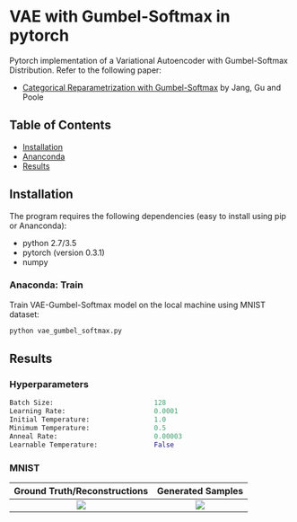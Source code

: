 # VAE with Gumbel-Softmax in pytorch

Pytorch implementation of a Variational Autoencoder with Gumbel-Softmax Distribution. Refer to the following paper:

* [Categorical Reparametrization with Gumbel-Softmax](https://arxiv.org/pdf/1611.01144.pdf) by Jang, Gu and Poole


## Table of Contents
* [Installation](#installation)
* [Ananconda](#anaconda)
* [Results](#results)

## Installation

The program requires the following dependencies (easy to install using pip or Ananconda):

* python 2.7/3.5
* pytorch (version 0.3.1)
* numpy



### Anaconda: Train

Train VAE-Gumbel-Softmax model on the local machine using MNIST dataset:

```python
python vae_gumbel_softmax.py
```

## Results

### Hyperparameters
```python
Batch Size:                         128
Learning Rate:                      0.0001
Initial Temperature:                1.0
Minimum Temperature:                0.5
Anneal Rate:                        0.00003
Learnable Temperature:              False
```

### MNIST
| Ground Truth/Reconstructions 	    |     Generated Samples	|
|:--------------------------------: |:-------------------------:|
|![](results/reconstruction_10.png) | ![](results/sample_10.png)|
